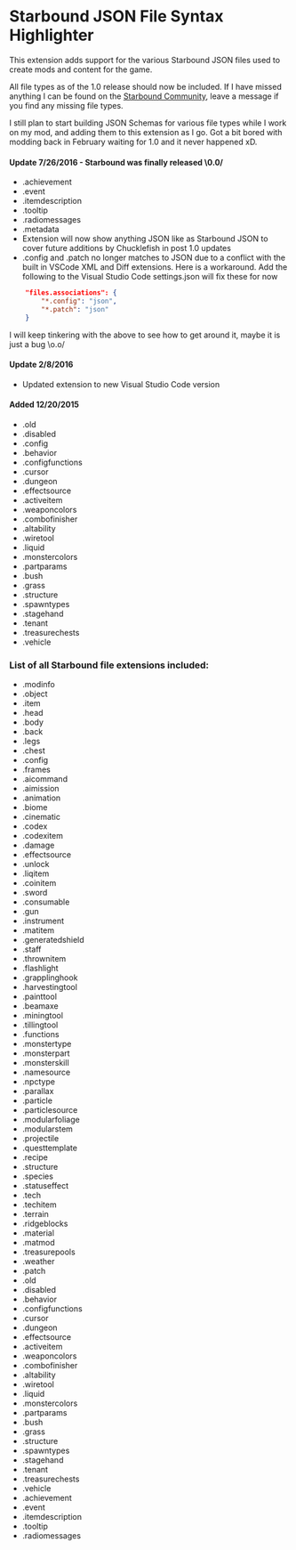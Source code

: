 # Starbound JSON File Syntax Highlighter
This extension adds support for the various Starbound JSON files used to create mods and content for the game.

All file types as of the 1.0 release should now be included. If I have missed anything I can be found on the [Starbound Community](http://community.playstarbound.com/members/kyleetehkitty.261992/), leave a message if you find any missing file types.

I still plan to start building JSON Schemas for various file types while I work on my mod, and adding them to this extension as I go. Got a bit bored with modding back in February waiting for 1.0 and it never happened xD.

#### Update 7/26/2016 - Starbound was finally released \0.0/
* .achievement
* .event
* .itemdescription
* .tooltip
* .radiomessages
* .metadata
* Extension will now show anything JSON like as Starbound JSON to cover future additions by Chucklefish in post 1.0 updates
* .config and .patch no longer matches to JSON due to a conflict with the built in VSCode XML and Diff extensions. Here is a workaround.
Add the following to the Visual Studio Code settings.json will fix these for now
```json
    "files.associations": {
        "*.config": "json",
        "*.patch": "json"
    }
```

I will keep tinkering with the above to see how to get around it, maybe it is just a bug \\o.o/

#### Update 2/8/2016
* Updated extension to new Visual Studio Code version

#### Added 12/20/2015
* .old
* .disabled
* .config
* .behavior
* .configfunctions
* .cursor
* .dungeon
* .effectsource
* .activeitem
* .weaponcolors
* .combofinisher
* .altability
* .wiretool
* .liquid
* .monstercolors
* .partparams
* .bush
* .grass
* .structure
* .spawntypes
* .stagehand
* .tenant
* .treasurechests
* .vehicle

### List of all Starbound file extensions included:

* .modinfo
* .object
* .item
* .head
* .body
* .back
* .legs
* .chest
* .config
* .frames
* .aicommand
* .aimission
* .animation
* .biome
* .cinematic
* .codex
* .codexitem
* .damage
* .effectsource
* .unlock
* .liqitem
* .coinitem
* .sword
* .consumable
* .gun
* .instrument
* .matitem
* .generatedshield
* .staff
* .thrownitem
* .flashlight
* .grapplinghook
* .harvestingtool
* .painttool
* .beamaxe
* .miningtool
* .tillingtool
* .functions
* .monstertype
* .monsterpart
* .monsterskill
* .namesource
* .npctype
* .parallax
* .particle
* .particlesource
* .modularfoliage
* .modularstem
* .projectile
* .questtemplate
* .recipe
* .structure
* .species
* .statuseffect
* .tech
* .techitem
* .terrain
* .ridgeblocks
* .material
* .matmod
* .treasurepools
* .weather
* .patch
* .old
* .disabled
* .behavior
* .configfunctions
* .cursor
* .dungeon
* .effectsource
* .activeitem
* .weaponcolors
* .combofinisher
* .altability
* .wiretool
* .liquid
* .monstercolors
* .partparams
* .bush
* .grass
* .structure
* .spawntypes
* .stagehand
* .tenant
* .treasurechests
* .vehicle
* .achievement
* .event
* .itemdescription
* .tooltip
* .radiomessages